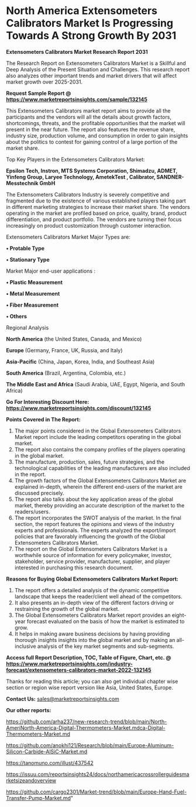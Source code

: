 # North America Extensometers Calibrators Market Is Progressing Towards A Strong Growth By 2031

<strong>Extensometers Calibrators Market Research Report 2031</strong>

The Research Report on Extensometers Calibrators Market is a Skillful and Deep Analysis of the Present Situation and Challenges. This research report also analyzes other important trends and market drivers that will affect market growth over 2025-2031.

<strong>Request Sample Report @ <a href=https://www.marketreportsinsights.com/sample/132145>https://www.marketreportsinsights.com/sample/132145</a></strong>

This Extensometers Calibrators market report aims to provide all the participants and the vendors will all the details about growth factors, shortcomings, threats, and the profitable opportunities that the market will present in the near future. The report also features the revenue share, industry size, production volume, and consumption in order to gain insights about the politics to contest for gaining control of a large portion of the market share.

Top Key Players in the Extensometers Calibrators Market:

<strong>Epsilon Tech, Instron, MTS Systems Corporation, Shimadzu, ADMET, Yinfeng Group, Laryee Technology, AmetekTest , Calibrator, SANDNER-Messtechnik GmbH</strong>

The Extensometers Calibrators Industry is severely competitive and fragmented due to the existence of various established players taking part in different marketing strategies to increase their market share. The vendors operating in the market are profiled based on price, quality, brand, product differentiation, and product portfolio. The vendors are turning their focus increasingly on product customization through customer interaction.

Extensometers Calibrators Market Major Types are:

<strong>• Protable Type

• Stationary Type</strong>

Market Major end-user applications :

<strong>• Plastic Measurement

• Metal Measurement

• Fiber Measurement

• Others</strong>

Regional Analysis

</u><strong><b>North America</b></strong> (the United States, Canada, and Mexico)

<strong><b>Europe </b></strong>(Germany, France, UK, Russia, and Italy)

<strong><b>Asia-Pacific</b></strong> (China, Japan, Korea, India, and Southeast Asia)

<strong><b>South America</b></strong> (Brazil, Argentina, Colombia, etc.)

<strong><b>The Middle East and Africa</b></strong> (Saudi Arabia, UAE, Egypt, Nigeria, and South Africa)

<strong>Go For Interesting Discount Here: <a href=https://www.marketreportsinsights.com/discount/132145>https://www.marketreportsinsights.com/discount/132145</a></strong>

<strong>Points Covered in The Report:</strong>
<ol>
  <li>The major points considered in the Global Extensometers Calibrators Market report include the leading competitors operating in the global market.</li>
  <li>The report also contains the company profiles of the players operating in the global market.</li>
  <li>The manufacture, production, sales, future strategies, and the technological capabilities of the leading manufacturers are also included in the report.</li>
  <li>The growth factors of the Global Extensometers Calibrators Market are explained in-depth, wherein the different end-users of the market are discussed precisely.</li>
  <li>The report also talks about the key application areas of the global market, thereby providing an accurate description of the market to the readers/users.</li>
  <li>The report incorporates the SWOT analysis of the market. In the final section, the report features the opinions and views of the industry experts and professionals. The experts analyzed the export/import policies that are favorably influencing the growth of the Global Extensometers Calibrators Market.</li>
  <li>The report on the Global Extensometers Calibrators Market is a worthwhile source of information for every policymaker, investor, stakeholder, service provider, manufacturer, supplier, and player interested in purchasing this research document.</li>
</ol>
<strong>Reasons for Buying Global Extensometers Calibrators Market Report:</strong>

<ol>
  <li>The report offers a detailed analysis of the dynamic competitive landscape that keeps the reader/client well ahead of the competitors.</li>
  <li>It also presents an in-depth view of the different factors driving or restraining the growth of the global market.</li>
  <li>The Global Extensometers Calibrators Market report provides an eight-year forecast evaluated on the basis of how the market is estimated to grow.</li>
  <li>It helps in making aware business decisions by having providing thorough insights insights into the global market and by making an all-inclusive analysis of the key market segments and sub-segments.</li>
</ol>
<strong>Access full Report Description, TOC, Table of Figure, Chart, etc. @ <a href=https://www.marketreportsinsights.com/industry-forecast/extensometers-calibrators-market-2022-132145>https://www.marketreportsinsights.com/industry-forecast/extensometers-calibrators-market-2022-132145</a></strong>


Thanks for reading this article; you can also get individual chapter wise section or region wise report version like Asia, United States, Europe.

<strong>Contact Us:</strong>
sales@marketreportsinsights.com

<strong>Our other reports:</strong>

<a href=https://github.com/arha237/new-research-trend/blob/main/North-AmeriNorth-America-Digital-Thermometers-Market.mdca-Digital-Thermometers-Market.md>https://github.com/arha237/new-research-trend/blob/main/North-AmeriNorth-America-Digital-Thermometers-Market.mdca-Digital-Thermometers-Market.md</a>

<a href=https://github.com/anokhi121/Research/blob/main/Europe-Aluminum-Silicon-Carbide-AlSiC-Market.md>https://github.com/anokhi121/Research/blob/main/Europe-Aluminum-Silicon-Carbide-AlSiC-Market.md</a>

<a href=https://tanomuno.com/illust/437542>https://tanomuno.com/illust/437542</a>

<a href=https://issuu.com/reportsinsights24/docs/northamericacrossrollerguidesmarketsizeandoverview>https://issuu.com/reportsinsights24/docs/northamericacrossrollerguidesmarketsizeandoverview</a>

<a href=https://github.com/cargo2301/Market-trend/blob/main/Europe-Hand-Fuel-Transfer-Pump-Market.md>https://github.com/cargo2301/Market-trend/blob/main/Europe-Hand-Fuel-Transfer-Pump-Market.md</a>"

